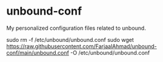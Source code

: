 # unbound-conf
My personalized configuration files related to unbound.


sudo rm -f /etc/unbound/unbound.conf
sudo wget https://raw.githubusercontent.com/FarjaalAhmad/unbound-conf/main/unbound.conf -O /etc/unbound/unbound.conf
